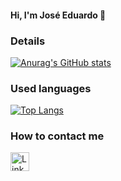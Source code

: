 #### Hi, I'm José Eduardo 👋



### Details
[![Anurag's GitHub stats](https://github-readme-stats.vercel.app/api?username=JECSanches&show_icons=true&theme=dark)](https://github.com/anuraghazra/github-readme-stats)

### Used languages
[![Top Langs](https://github-readme-stats.vercel.app/api/top-langs/?username=JECSanches&layout=compact)](https://github.com/anuraghazra/github-readme-stats)

### How to contact me
[<img src='https://img.shields.io/badge/LinkedIn-0077B5?style=for-the-badge&logo=linkedin&logoColor=white' alt='Linkedin' height='30'>](https://www.linkedin.com/in/joseeduardocardozosanches)

